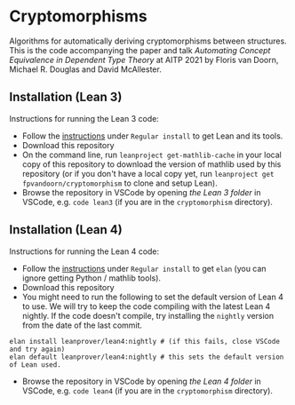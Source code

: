 # Cryptomorphisms

Algorithms for automatically deriving cryptomorphisms between structures.
This is the code accompanying the paper and talk *Automating Concept Equivalence in Dependent Type Theory* at AITP 2021 by Floris van Doorn, Michael R. Douglas and David McAllester.

## Installation (Lean 3)

Instructions for running the Lean 3 code:

* Follow the [instructions](https://leanprover-community.github.io/get_started.html) under `Regular install` to get Lean and its tools.
* Download this repository
* On the command line, run `leanproject get-mathlib-cache` in your local copy of this repository to download the version of mathlib used by this repository (or if you don't have a local copy yet, run `leanproject get fpvandoorn/cryptomorphism` to clone and setup Lean).
* Browse the repository in VSCode by opening *the Lean 3 folder* in VSCode, e.g. `code lean3` (if you are in the `cryptomorphism` directory).

## Installation (Lean 4)

Instructions for running the Lean 4 code:

* Follow the [instructions](https://leanprover-community.github.io/get_started.html) under `Regular install` to get `elan` (you can ignore getting Python / mathlib tools).
* Download this repository
* You might need to run the following to set the default version of Lean 4 to use.
We will try to keep the code compiling with the latest Lean 4 nightly. If the code doesn't compile, try installing the `nightly` version from the date of the last commit.
```
elan install leanprover/lean4:nightly # (if this fails, close VSCode and try again)
elan default leanprover/lean4:nightly # this sets the default version of Lean used.
```
* Browse the repository in VSCode by opening *the Lean 4 folder* in VSCode, e.g. `code lean4` (if you are in the `cryptomorphism` directory).